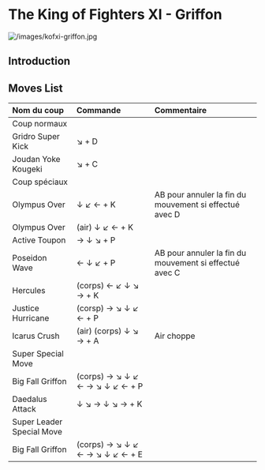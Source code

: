 # The King of Fighters XI - Griffon

![](/images/kofxi-griffon.jpg "/images/kofxi-griffon.jpg")

## Introduction

## Moves List

| Nom du coup               | Commande                        | Commentaire                                            |
|:--------------------------|:--------------------------------|:-------------------------------------------------------|
| Coup normaux              |                                 |                                                        |
| Gridro Super Kick         | ↘ + D                           |                                                        |
| Joudan Yoke Kougeki       | ↘ + C                           |                                                        |
| Coup spéciaux             |                                 |                                                        |
| Olympus Over              | ↓ ↙ ← + K                       | AB pour annuler la fin du mouvement si effectué avec D |
| Olympus Over              | (air) ↓ ↙ ← + K                 |                                                        |
| Active Toupon             | → ↓ ↘ + P                       |                                                        |
| Poseidon Wave             | ← ↓ ↙ + P                       | AB pour annuler la fin du mouvement si effectué avec C |
| Hercules                  | (corps) ← ↙ ↓ ↘ → + K           |                                                        |
| Justice Hurricane         | (corsp) → ↘ ↓ ↙ ← + P           |                                                        |
| Icarus Crush              | (air) (corps) ↓ ↘ → + A         | Air choppe                                             |
| Super Special Move        |                                 |                                                        |
| Big Fall Griffon          | (corps) → ↘ ↓ ↙ ← → ↘ ↓ ↙ ← + P |                                                        |
| Daedalus Attack           | ↓ ↘ → ↓ ↘ → + K                 |                                                        |
| Super Leader Special Move |                                 |                                                        |
| Big Fall Griffon          | (corps) → ↘ ↓ ↙ ← → ↘ ↓ ↙ ← + E |                                                        |
